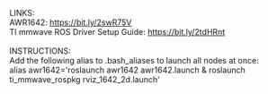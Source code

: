 LINKS: 
<br/>
AWR1642: <https://bit.ly/2swR75V> 
<br/>
TI mmwave ROS Driver Setup Guide: <https://bit.ly/2tdHRnt>
<br/>
<br/>
INSTRUCTIONS:
<br/>
Add the following alias to .bash_aliases to launch all nodes at once:
<br/>
alias awr1642='roslaunch awr1642 awr1642.launch & roslaunch ti_mmwave_rospkg rviz_1642_2d.launch'
